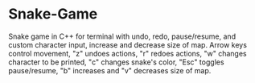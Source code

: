 # Snake-Game
Snake game in C++ for terminal with undo, redo, pause/resume, and custom character input, increase and decrease size of map. Arrow keys control movement, "z" undoes actions, "r" redoes actions, "w" changes character to be printed, "c" changes snake's color, "Esc" toggles pause/resume,  "b" increases and "v" decreases size of map.
